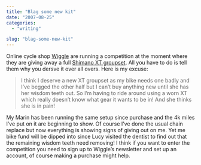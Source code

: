 ```yaml
---
title: "Blag some new kit"
date: "2007-08-25"
categories: 
  - "writing"

slug: "blag-some-new-kit"
---
```


Online cycle shop [Wiggle](https://www.wiggle.co.uk) are running a competition at the moment where they are giving away a full [Shimano XT groupset](https://www.wiggle.co.uk/range.aspx?n=Shimano-XT-2008-bike-components&Range=25). All you have to do is tell them why you dersve it over all overs. Here is my excuse:

> I think I deserve a new XT groupset as my bike needs one badly and I’ve begged the other half but I can’t buy anything new until she has her wisdom teeth out. So I’m having to ride around using a worn XT which really doesn’t know what gear it wants to be in! And she thinks she is in pain!

My Marin has been running the same setup since purchase and the 4k miles I’ve put on it are beginning to show. Of course I’ve done the usual chain replace but now everything is showing signs of giving out on me. Yet me bike fund will be dipped into since Lucy visited the dentist to find out that the remaining wisdom teeth need removing! I think if you want to enter the competition you need to sign up to Wiggle’s newsletter and set up an account, of course making a purchase might help.
